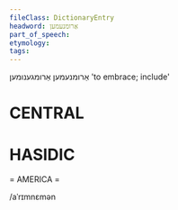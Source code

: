 ```yaml
---
fileClass: DictionaryEntry
headword: אַרומנעמען
part_of_speech: 
etymology: 
tags: 
---
```

אַרומנעמען
אַרומגענומען
'to embrace; include'

CENTRAL
========

HASIDIC
=======
= AMERICA = 

/aˈrɪmnɛmən